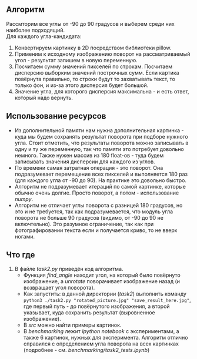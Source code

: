 ## Алгоритм  
Рассмторим все углы от -90 до 90 градусов и выберем среди них наиболее подходящий.  
Для каждого угла-кандидата:  
1. Конвертируем картинку в 2D посредством библиотеки pillow.  
2. Применим к исходному изображению поворот на рассматриваемый угол - результат запишем в новую переменную.  
3. Посчитаем сумму значений пикселей по строкам. Посчитаем дисперсию выборким значений построчных сумм. Если картика повёрнута правильно, то строки будут то захватывать текст, то только фон, и из-за этого дисперсия будет большой.  
4. Значение угла, для которого дисперсия максимальна - и есть ответ, который надо вернуть.  

## Использование ресурсов  
- Из дополнительной памяти нам нужна дополнительная картинка - куда мы будем сохранять результат поворота при подборе нужного угла. Стоит отметить, что результаты поворота можно записывать в одну и ту же переменную, так что памяти это потребует довольно немного. Также нужен массив из 180 float-ов - туда будем записывать значения дисперсии для каждого из углов.  
- По времени самая затратная операция - это поворот. Она подразумевает перемещение всех пикселей и выполняется 180 раз (для каждого угла от -90 до 90). На практике это довольно быстро.  
- Алгоритм не подразумевает итераций по самой картинке, которые обычно очень долгие. Просто поворот, а потом - использование *numpy*.
- Алгоритм не отличает углы поворота с разницей 180 градусов, но это и не требуется, так как подразумевается, что модуль угла поворота не больше 90 градусов (видимо, от -90 до 90 не включтельно). Это разумное ограничение, так как при фотографировании текста если и получается криво, то не вверх ногами.  

## Что где  
1. В файле *task2.py* приведён код алгоритма.  
    - Функция *find_angle* находит угол, на который было повёрнуто изображение, а *unrotate* поворачивает изображение назад (и возвращает угол поворота).  
    - Как запустить: в данной директории (*task2*) выполнить команду `python3 ./task2.py "rotated_picture.jpg" "save_result_here.jpg"`, где первый путь - до повёрнутого изображения, а второй указывает, куда сохранить результат (выровненное изображение).  
    - В *src* можно найти примеры картинок.  
    - В *benchmarking* лежит *ipython notebook* с экспериментами, а также 6 картинок, нужных для эксперимента. Алгоритм отлично справился с определением угла поворота на всех картинках (подробнее - см. *benchmarking/task2_tests.ipynb*)  


